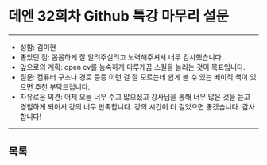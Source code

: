 # 데엔 32회차 Github 특강 마무리 설문
---
- 성함: 김미현
- 좋았던 점: 꼼꼼하게 잘 알려주실려고 노력해주셔서 너무 감사했습니다.
- 앞으로의 계획: open cv를 능숙하게 다루게끔 스킬을 늘리는 것이 목표입니다.
- 질문: 컴퓨터 구조나 경로 등등 이런 걸 잘 모르는데 쉽게 볼 수 있는 베이직 책이 있으면 추천 부탁드립니다. 
- 자유로운 의견: 어제 오늘 너무 수고 많으셨고 강사님을 통해 너무 많은 것을 듣고 경험하게 되어서 강의 너무 만족합니다.
                 강의 시간이 더 길었으면 좋겠습니다. 감사합니다!
----
## 목록
